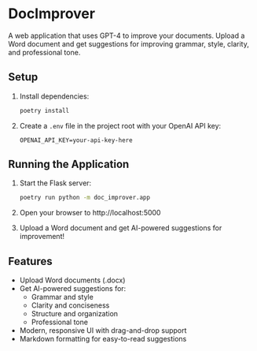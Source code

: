 # DocImprover

A web application that uses GPT-4 to improve your documents. Upload a Word document and get suggestions for improving grammar, style, clarity, and professional tone.

## Setup

1. Install dependencies:
   ```bash
   poetry install
   ```

2. Create a `.env` file in the project root with your OpenAI API key:
   ```
   OPENAI_API_KEY=your-api-key-here
   ```

## Running the Application

1. Start the Flask server:
   ```bash
   poetry run python -m doc_improver.app
   ```

2. Open your browser to http://localhost:5000

3. Upload a Word document and get AI-powered suggestions for improvement!

## Features

- Upload Word documents (.docx)
- Get AI-powered suggestions for:
  - Grammar and style
  - Clarity and conciseness
  - Structure and organization
  - Professional tone
- Modern, responsive UI with drag-and-drop support
- Markdown formatting for easy-to-read suggestions
